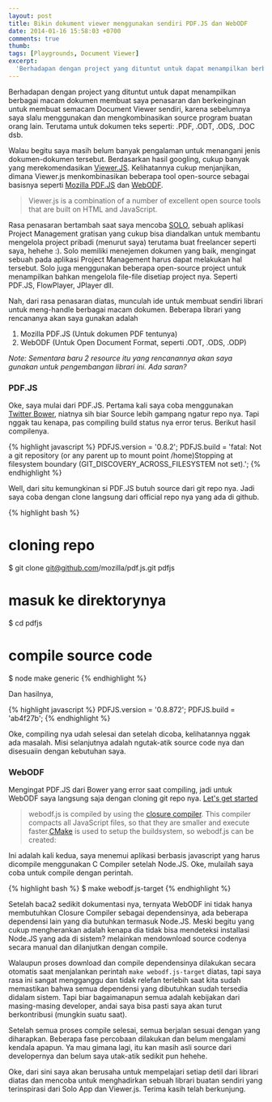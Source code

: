 ```yaml
---
layout: post
title: Bikin dokument viewer menggunakan sendiri PDF.JS dan WebODF
date: 2014-01-16 15:58:03 +0700
comments: true
thumb:
tags: [Playgrounds, Document Viewer]
excerpt:
  'Berhadapan dengan project yang dituntut untuk dapat menampilkan berbagai macam dokumen membuat saya penasaran dan berkeinginan untuk membuat semacam Document Viewer sendiri, karena sebelumnya saya slalu menggunakan dan mengkombinasikan source program buatan orang lain. Terutama untuk dokumen teks seperti: .PDF, .ODT, .ODS, .DOC dsb.'
---
```

Berhadapan dengan project yang dituntut untuk dapat menampilkan berbagai macam dokumen membuat saya penasaran dan berkeinginan untuk membuat semacam Document Viewer sendiri, karena sebelumnya saya slalu menggunakan dan mengkombinasikan source program buatan orang lain. Terutama untuk dokumen teks seperti: .PDF, .ODT, .ODS, .DOC dsb.

Walau begitu saya masih belum banyak pengalaman untuk menangani jenis dokumen-dokumen tersebut. Berdasarkan hasil googling, cukup banyak yang merekomendasikan [Viewer.JS](viewerjs.org). Kelihatannya cukup menjanjikan, dimana Viewer.js menkombinasikan beberapa tool open-source sebagai basisnya seperti [Mozilla PDF.JS](http://mozilla.github.io/pdf.js) dan [WebODF](http://webodf.org).<!-- more -->

> Viewer.js is a combination of a number of excellent open source tools that are built on HTML and JavaScript.

Rasa penasaran bertambah saat saya mencoba [SOLO](www.getsoloapp.com), sebuah aplikasi Project Management gratisan yang cukup bisa diandalkan untuk membantu mengelola project pribadi (menurut saya) terutama buat freelancer seperti saya, hehehe :). Solo memiliki menejemen dokumen yang baik, mengingat sebuah pada aplikasi Project Management harus dapat melakukan hal tersebut. Solo juga menggunakan beberapa open-source project untuk menampilkan bahkan mengelola file-file disetiap project nya. Seperti PDF.JS, FlowPlayer, JPlayer dll.

Nah, dari rasa penasaran diatas, munculah ide untuk membuat sendiri librari untuk meng-handle berbagai macam dokumen. Beberapa librari yang rencananya akan saya gunakan adalah


  1. Mozilla PDF.JS (Untuk dokumen PDF tentunya)
  2. WebODF (Untuk Open Document Format, seperti .ODT, .ODS, .ODP)

_Note: Sementara baru 2 resource itu yang rencanannya akan saya gunakan untuk pengembangan librari ini. Ada saran?_

### PDF.JS

Oke, saya mulai dari PDF.JS. Pertama kali saya coba menggunakan [Twitter Bower](http://bower), niatnya sih biar Source lebih gampang ngatur repo nya. Tapi nggak tau kenapa, pas compiling build status nya error terus. Berikut hasil compilenya.

{% highlight javascript %}
PDFJS.version = '0.8.2';
PDFJS.build = 'fatal: Not a git repository (or any parent up to mount point /home)Stopping at filesystem boundary (GIT_DISCOVERY_ACROSS_FILESYSTEM not set).';
{% endhighlight %}

Well, dari situ kemungkinan si PDF.JS butuh source dari git repo nya. Jadi saya coba dengan clone langsung dari official repo nya yang ada di github.

{% highlight bash %}
# cloning repo
$ git clone git@github.com/mozilla/pdf.js.git pdfjs
# masuk ke direktorynya
$ cd pdfjs
# compile source code
$ node make generic
{% endhighlight %}

Dan hasilnya,

{% highlight javascript %}
PDFJS.version = '0.8.872';
PDFJS.build = 'ab4f27b';
{% endhighlight %}

Oke, compiling nya udah selesai dan setelah dicoba, kelihatannya nggak ada masalah. Misi selanjutnya adalah ngutak-atik source code nya dan disesuaiin dengan kebutuhan saya.

### WebODF

Mengingat PDF.JS dari Bower yang error saat compiling, jadi untuk WebODF saya langsung saja dengan cloning git repo nya. [Let's get started](http://webodf.org/start/)

> webodf.js is compiled by using the [closure compiler](http://webodf.org/tools/index.html#compiler). This compiler compacts all JavaScript files, so that they are smaller and execute faster.[CMake](http://webodf.org/tools/index.html#cmake) is used to setup the buildsystem, so webodf.js can be created:

Ini adalah kali kedua, saya menemui aplikasi berbasis javascript yang harus dicompile menggunakan C Compiler setelah Node.JS. Oke, mulailah saya coba untuk compile dengan perintah.

{% highlight bash %}
$ make webodf.js-target
{% endhighlight %}

Setelah baca2 sedikit dokumentasi nya, ternyata WebODF ini tidak hanya membutuhkan Closure Compiler sebagai dependensinya, ada beberapa dependensi lain yang dia butuhkan termasuk Node.JS. Meski begitu yang cukup mengherankan adalah kenapa dia tidak bisa mendeteksi installasi Node.JS yang ada di sistem? melainkan mendownload source codenya secara manual dan dilanjutkan dengan compile.

Walaupun proses download dan compile dependensinya dilakukan secara otomatis saat menjalankan perintah `make webodf.js-target` diatas, tapi saya rasa ini sangat mengganggu dan tidak relefan terlebih saat kita sudah memastikan bahwa semua dependensi yang dibutuhkan sudah tersedia didalam sistem. Tapi biar bagaimanapun semua adalah kebijakan dari masing-masing developer, andai saya bisa pasti saya akan turut berkontribusi (mungkin suatu saat).

Setelah semua proses compile selesai, semua berjalan sesuai dengan yang diharapkan. Beberapa fase percobaan dilakukan dan belum mengalami kendala apapun. Ya mau gimana lagi, itu kan masih asli source dari developernya dan belum saya utak-atik sedikit pun hehehe.

Oke, dari sini saya akan berusaha untuk mempelajari setiap detil dari librari diatas dan mencoba untuk menghadirkan sebuah librari buatan sendiri yang terinspirasi dari Solo App dan Viewer.js. Terima kasih telah berkunjung.
